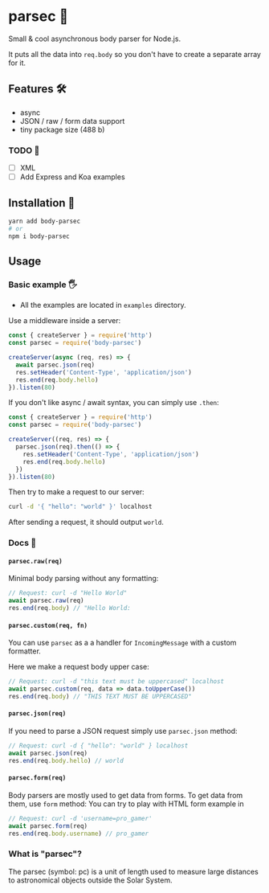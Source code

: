 # parsec 🌌

Small &amp; cool asynchronous body parser for Node.js.

It puts all the data into `req.body` so you don't have to create a separate array for it.

## Features 🛠

- async
- JSON / raw / form data support
- tiny package size (488 b)

### TODO 🚩

- [ ] XML
- [ ] Add Express and Koa examples

## Installation 🔄

```sh
yarn add body-parsec
# or
npm i body-parsec
```

## Usage

### Basic example 🖐

- All the examples are located in `examples` directory.

Use a middleware inside a server:

```js
const { createServer } = require('http')
const parsec = require('body-parsec')

createServer(async (req, res) => {
  await parsec.json(req)
  res.setHeader('Content-Type', 'application/json')
  res.end(req.body.hello)
}).listen(80)
```

If you don't like async / await syntax, you can simply use `.then`:

```js
const { createServer } = require('http')
const parsec = require('body-parsec')

createServer((req, res) => {
  parsec.json(req).then(() => {
    res.setHeader('Content-Type', 'application/json')
    res.end(req.body.hello)
  })
}).listen(80)
```

Then try to make a request to our server:

```sh
curl -d '{ "hello": "world" }' localhost
```

After sending a request, it should output `world`.

### Docs 📖

#### `parsec.raw(req)`

Minimal body parsing without any formatting:

```js
// Request: curl -d "Hello World"
await parsec.raw(req)
res.end(req.body) // "Hello World:
```

#### `parsec.custom(req, fn)`

You can use `parsec` as a a handler for `IncomingMessage` with a custom formatter.

Here we make a request body upper case:

```js
// Request: curl -d "this text must be uppercased" localhost
await parsec.custom(req, data => data.toUpperCase())
res.end(req.body) // "THIS TEXT MUST BE UPPERCASED"
```

#### `parsec.json(req)`

If you need to parse a JSON request simply use `parsec.json` method:

```js
// Request: curl -d { "hello": "world" } localhost
await parsec.json(req)
res.end(req.body.hello) // world
```

#### `parsec.form(req)`

Body parsers are mostly used to get data from forms. To get data from them, use `form` method:
You can try to play with HTML form example in

```js
// Request: curl -d 'username=pro_gamer'
await parsec.form(req)
res.end(req.body.username) // pro_gamer
```

### What is "parsec"?

The parsec (symbol: pc) is a unit of length used to measure large distances to astronomical objects outside the Solar System.
